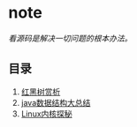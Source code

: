 # note
_看源码是解决一切问题的根本办法。_

## 目录
1. [红黑树赏析](github.com/gdggfb/note/resource/RedBlackTree.md)
2. [java数据结构大总结]()
3. [Linux内核探秘]()
